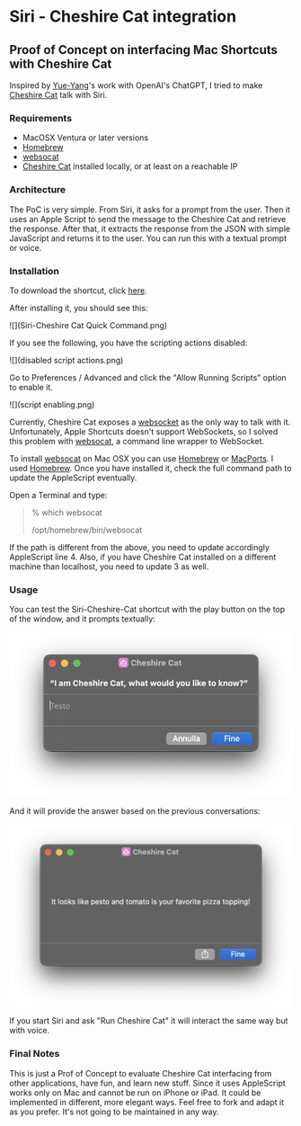 # Siri - Cheshire Cat integration

## Proof of Concept on interfacing Mac Shortcuts with Cheshire Cat

Inspired by [Yue-Yang](https://github.com/Yue-Yang/ChatGPT-Siri)'s work with OpenAI's ChatGPT, I tried to make [Cheshire Cat](https://github.com/pieroit/cheshire-cat) talk with Siri.

### Requirements
* MacOSX Ventura or later versions
* [Homebrew](https://brew.sh)
* [websocat](https://github.com/vi/websocat)
* [Cheshire Cat](https://github.com/pieroit/cheshire-cat) installed locally, or at least on a reachable IP

### Architecture
The PoC is very simple. From Siri, it asks for a prompt from the user. Then it uses an Apple Script to send the message to the Cheshire Cat and retrieve the response. After that, it extracts the response from the JSON with simple JavaScript and returns it to the user. You can run this with a textual prompt or voice. 

### Installation

To download the shortcut, click [here](https://www.icloud.com/shortcuts/277345a499994b51a1bf03ac08fadb27).

After installing it, you should see this:

![](Siri-Cheshire Cat Quick Command.png)

If you see the following, you have the scripting actions disabled:

![](disabled script actions.png)

Go to Preferences / Advanced and click the "Allow Running Scripts" option to enable it.

![](script enabling.png)

Currently, Cheshire Cat exposes a [websocket](https://en.wikipedia.org/wiki/WebSocket) as the only way to talk with it. Unfortunately, Apple Shortcuts doesn't support WebSockets, so I solved this problem with [websocat](https://github.com/vi/websocat), a command line wrapper to WebSocket.

To install [websocat](https://github.com/vi/websocat) on Mac OSX you can use [Homebrew](https://brew.sh) or [MacPorts](https://www.macports.org). I used [Homebrew](https://brew.sh). Once you have installed it, check the full command path to update the AppleScript eventually.

Open a Terminal and type:

> % which websocat
> 
> /opt/homebrew/bin/websocat
> 

If the path is different from the above, you need to update accordingly AppleScript line 4. Also, if you have Cheshire Cat installed on a different machine than localhost, you need to update 3 as well.

### Usage

You can test the Siri-Cheshire-Cat shortcut with the play button on the top of the window, and it prompts textually:

![](prompt1.png)

And it will provide the answer based on the previous conversations:

![](answer1.png)

If you start Siri and ask "Run Cheshire Cat" it will interact the same way but with voice.

### Final Notes
This is just a Prof of Concept to evaluate Cheshire Cat interfacing from other applications, have fun, and learn new stuff. Since it uses AppleScript works only on Mac and cannot be run on iPhone or iPad. It could be implemented in different, more elegant ways. Feel free to fork and adapt it as you prefer. It's not going to be maintained in any way.